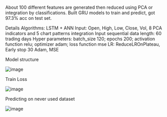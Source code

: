 About 100 different features are generated then reduced using PCA or integration by classifications.
Built GRU models to train and predict, got 97.3% acc on test set.

Details
Algorithms: LSTM + ANN
Input: Open, High, Low, Close, Vol, 8 PCA indicators and 5 chart patterns integration
Input sequential data length: 60 trading days
Hyper parameters: 
	batch_size 120; epochs 200; 
	activation function relu; optimizer adam; 
	loss function mse
  LR: ReduceLROnPlateau, Early stop 30
  Adam, MSE

Model structure 

![image](https://github.com/Frank42311/Stock-Price-Predicting/assets/137829542/7c7271dc-078e-4f23-a2ac-45c05f345a7f)

Train Loss

![image](https://github.com/Frank42311/Stock-Price-Predicting/assets/137829542/e2b1c63f-dbb2-440d-b010-63aea83bba52)

Predicting on never used dataset

![image](https://github.com/Frank42311/Stock-Price-Predicting/assets/137829542/8d60ae03-a144-477a-9e91-693f1afbcd32)

